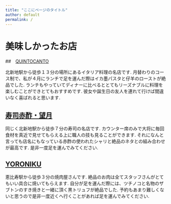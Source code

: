```yaml
---
title: "ここにページのタイトル"
author: default
permalink: /
---
```


# 美味しかったお店

##　[QUINTOCANTO](http://www.quinto-canto.com/)

北新地駅から徒歩１３分の場所にあるイタリア料理の名店です. 
月替わりのコース制で、私が４月にランチで足を運んだ際はイカ墨パスタと仔羊のローストが絶品でした. 
ランチもやっていてディナーに比べるととてもリーズナブルに料理を楽しむことができとてもおすすめです. 
彼女や誕生日の友人を連れて行けば間違いなく喜ばれると思います. 

## [寿司赤酢・望月](https://tabelog.com/osaka/A2701/A270101/27120182/)

同じく北新地駅から徒歩７分の寿司の名店です. 
カウンター席のみで大将に毎回食材を真近で見せてもらえる上に職人の技も見ることができます. 
それになんと言っても店名にもなっている赤酢の使われたシャリと絶品のネタとの組み合わせが最高です. 
是非一度足を運んでみてください. 

## [YORONIKU](https://tabelog.com/tokyo/A1303/A130302/13211927/?cid=yo_g_kt_shop_13211927&gclid=Cj0KCQjwpImTBhCmARIsAKr58cySWPny_XBxfrnIvnS3dkI8SKOfsVwTLTWEddsruqocUk_nUSBbR-MaAlRhEALw_wcB)

恵比寿駅から徒歩３分の焼肉屋さんです. 
絶品のお肉は全てスタッフさんがとてもいい具合に焼いてもらえます. 
自分が足を運んだ際には、ツチノコと名物のザブトンのすき焼きと一緒に頂く黒トリュフが絶品でした. 
予約もあまり難しくないと思うので是非一度近くへ行くことがあれば足を運んでみてください. 
  





